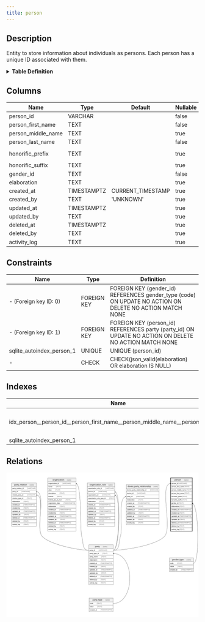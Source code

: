 ```yaml
---
title: person
---
```


## Description

Entity to store information about individuals as persons. Each person has a unique ID associated with them.

<details>
<summary><strong>Table Definition</strong></summary>

```sql
CREATE TABLE "person" (
    "person_id" VARCHAR NOT NULL,
    "person_first_name" TEXT NOT NULL,
    "person_middle_name" TEXT,
    "person_last_name" TEXT NOT NULL,
    "honorific_prefix" TEXT,
    "honorific_suffix" TEXT,
    "gender_id" TEXT NOT NULL,
    "elaboration" TEXT CHECK(json_valid(elaboration) OR elaboration IS NULL),
    "created_at" TIMESTAMPTZ DEFAULT CURRENT_TIMESTAMP,
    "created_by" TEXT DEFAULT 'UNKNOWN',
    "updated_at" TIMESTAMPTZ,
    "updated_by" TEXT,
    "deleted_at" TIMESTAMPTZ,
    "deleted_by" TEXT,
    "activity_log" TEXT,
    FOREIGN KEY("person_id") REFERENCES "party"("party_id"),
    FOREIGN KEY("gender_id") REFERENCES "gender_type"("code"),
    UNIQUE("person_id")
)
```

</details>

## Columns

| Name               | Type        | Default           | Nullable | Parents                       | Comment                                                            |
| ------------------ | ----------- | ----------------- | -------- | ----------------------------- | ------------------------------------------------------------------ |
| person_id          | VARCHAR     |                   | false    | [party](/surveilr/reference/db/surveilr-state-schema/party)             | {"isSqlDomainZodDescrMeta":true,"isVarChar":true}                  |
| person_first_name  | TEXT        |                   | false    |                               | The first name of the person.                                      |
| person_middle_name | TEXT        |                   | true     |                               | The middle name of the person, if applicable.                      |
| person_last_name   | TEXT        |                   | false    |                               | The last name of the person.                                       |
| honorific_prefix   | TEXT        |                   | true     |                               | An honorific prefix for the person, such as "Mr.", "Ms.", or "Dr." |
| honorific_suffix   | TEXT        |                   | true     |                               | An honorific suffix for the person, such as "Jr." or "Sr."         |
| gender_id          | TEXT        |                   | false    | [gender_type](/surveilr/reference/db/surveilr-state-schema/gender_type) |                                                                    |
| elaboration        | TEXT        |                   | true     |                               | Any elaboration needed for the person.                             |
| created_at         | TIMESTAMPTZ | CURRENT_TIMESTAMP | true     |                               |                                                                    |
| created_by         | TEXT        | 'UNKNOWN'         | true     |                               |                                                                    |
| updated_at         | TIMESTAMPTZ |                   | true     |                               |                                                                    |
| updated_by         | TEXT        |                   | true     |                               |                                                                    |
| deleted_at         | TIMESTAMPTZ |                   | true     |                               |                                                                    |
| deleted_by         | TEXT        |                   | true     |                               |                                                                    |
| activity_log       | TEXT        |                   | true     |                               | {"isSqlDomainZodDescrMeta":true,"isJsonSqlDomain":true}            |

## Constraints

| Name                      | Type        | Definition                                                                                               |
| ------------------------- | ----------- | -------------------------------------------------------------------------------------------------------- |
| - (Foreign key ID: 0)     | FOREIGN KEY | FOREIGN KEY (gender_id) REFERENCES gender_type (code) ON UPDATE NO ACTION ON DELETE NO ACTION MATCH NONE |
| - (Foreign key ID: 1)     | FOREIGN KEY | FOREIGN KEY (person_id) REFERENCES party (party_id) ON UPDATE NO ACTION ON DELETE NO ACTION MATCH NONE   |
| sqlite_autoindex_person_1 | UNIQUE      | UNIQUE (person_id)                                                                                       |
| -                         | CHECK       | CHECK(json_valid(elaboration) OR elaboration IS NULL)                                                    |

## Indexes

| Name                                                                           | Definition                                                                                                                                                                            |
| ------------------------------------------------------------------------------ | ------------------------------------------------------------------------------------------------------------------------------------------------------------------------------------- |
| idx_person__person_id__person_first_name__person_middle_name__person_last_name | CREATE INDEX "idx_person__person_id__person_first_name__person_middle_name__person_last_name" ON "person"("person_id", "person_first_name", "person_middle_name", "person_last_name") |
| sqlite_autoindex_person_1                                                      | UNIQUE (person_id)                                                                                                                                                                    |

## Relations

![er](../../../../../../assets/person.svg)

